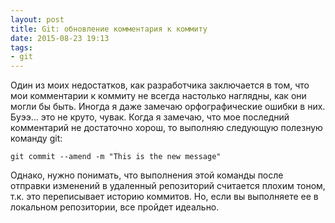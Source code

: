 ```yaml
---
layout: post
title: Git: обновление комментария к коммиту
date: 2015-08-23 19:13
tags:
- git
---
```


Один из моих недостатков, как разработчика заключается в том, что мои комментарии к коммиту не всегда настолько наглядны, как они могли бы быть. Иногда я даже замечаю орфографические ошибки в них. Буээ... это не круто, чувак. Когда я замечаю, что мое последний комментарий не достаточно хорош, то выполняю следующую полезную команду git:

```
git commit --amend -m "This is the new message"
```

Однако, нужно понимать, что выполнения этой команды после отправки изменений в удаленный репозиторий считается плохим тоном, т.к. это переписывает историю коммитов. Но, если вы выполняете ее в локальном репозитории, все пройдет идеально.
